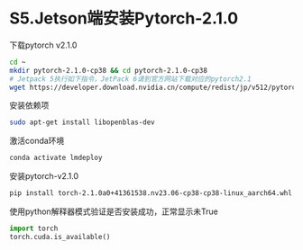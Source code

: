 # S5.Jetson端安装Pytorch-2.1.0

下载pytorch v2.1.0

```sh
cd ~
mkdir pytorch-2.1.0-cp38 && cd pytorch-2.1.0-cp38
# Jetpack 5执行如下指令，JetPack 6请到官方网站下载对应的pytorch2.1
wget https://developer.download.nvidia.cn/compute/redist/jp/v512/pytorch/torch-2.1.0a0+41361538.nv23.06-cp38-cp38-linux_aarch64.whl
```

安装依赖项

```sh
sudo apt-get install libopenblas-dev
```

激活conda环境

```sh
conda activate lmdeploy
```

安装pytorch-v2.1.0

```sh
pip install torch-2.1.0a0+41361538.nv23.06-cp38-cp38-linux_aarch64.whl
```

使用python解释器模式验证是否安装成功，正常显示未True

```py
import torch
torch.cuda.is_available()
```